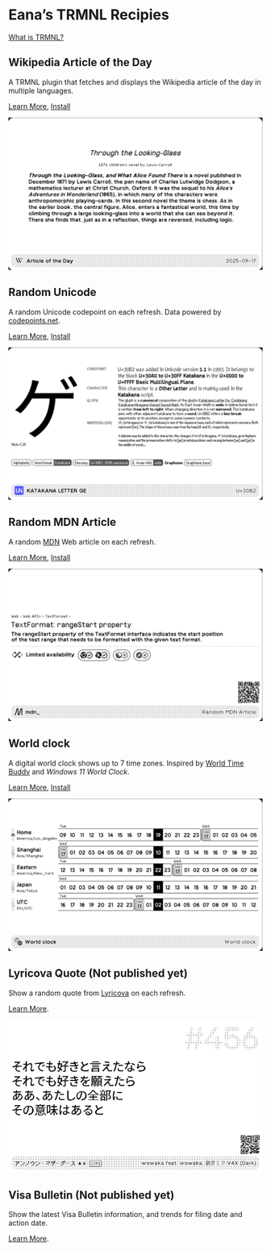 # Eana’s TRMNL Recipies

[What is TRMNL?](https://usetrmnl.com/)

## Wikipedia Article of the Day

A TRMNL plugin that fetches and displays the Wikipedia article of the day in multiple languages.

[Learn More](./wikipedia-article-of-the-day/README.md), [Install](https://usetrmnl.com/recipes/148054)

![Screenshot](./wikipedia-article-of-the-day/images/en-f.png)

## Random Unicode

A random Unicode codepoint on each refresh. Data powered by [codepoints.net](https://codepoints.net/).

[Learn More](./random-unicode/README.md), [Install](https://usetrmnl.com/recipes/151050)

![Screenshot](./random-unicode/images/f.png)

## Random MDN Article

A random [MDN](https://developer.mozilla.org/) Web article on each refresh.

[Learn More](./random-mdn-article/README.md), [Install](https://usetrmnl.com/recipes/153731)

![Screenshot](./random-mdn-article/images/f.png)

## World clock

A digital world clock shows up to 7 time zones. Inspired by [World Time Buddy](https://www.worldtimebuddy.com/) and _Windows 11 World Clock_.

[Learn More](./world-clock/README.md), [Install](https://usetrmnl.com/recipes/153664)

![Screenshot](./world-clock/images/f.png)


## Lyricova Quote (Not published yet)

Show a random quote from [Lyricova](https://lyricova.1a23.studio/) on each refresh.

[Learn More](./lyricova-quote/README.md).

![Screenshot](./lyricova-quote/images/f.png)

## Visa Bulletin (Not published yet)

Show the latest Visa Bulletin information, and trends for filing date and action date.

[Learn More](./visa-bulletin/README.md).
